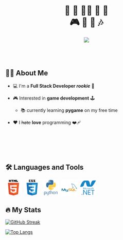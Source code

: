 <h1 align="center">🧙 🐉 🦸‍♂️ 👻 🚀<br/> 🎮 🎥 🍵 🎶</h1>

<div id="header" align="center">
  <img src="https://media.giphy.com/media/XD9o33QG9BoMis7iM4/giphy.gif">
</div>

<div id="badges" align="center">
 <img src="https://komarev.com/ghpvc/?username=16DeeCee&style=flat-square&color=blue" alt="">
</div>

<br>
<br>

## 👨‍💻 About Me
<img src="./gif/something_of_a_programmer.gif" alt="" align="right" width=50%>

- 💻 I'm a **Full Stack Developer _rookie_** 👶

- 🎮 Interested in **game development** 🕹

  - 📚 currently learning **pygame** on my free time 

- ❤️ I ~~hate~~ **love** programming ❤️‍🩹

<br>
<br>
<br>
<br>

## 🛠️ Languages and Tools
<img src="https://github.com/devicons/devicon/blob/master/icons/html5/html5-original-wordmark.svg" title="HTML" alt="HTML" width=50 height=50>&nbsp;
<img src="https://github.com/devicons/devicon/blob/master/icons/css3/css3-original-wordmark.svg" title="CSS" alt="CSS" width=50 height=50>&nbsp;
<img src="https://github.com/devicons/devicon/blob/master/icons/python/python-original-wordmark.svg" title="Python" alt="Python" width=50 height=50>&nbsp;
<img src="https://github.com/devicons/devicon/blob/master/icons/mysql/mysql-original-wordmark.svg" title="MySQL" alt="MySQL" width=50 height=50>&nbsp;
<img src="https://github.com/devicons/devicon/blob/master/icons/dot-net/dot-net-plain-wordmark.svg" title="Microsoft .Net" alt="Microsoft .Net" width=50 height=50>&nbsp;

## 🔥 My Stats
[![GitHub Streak](http://github-readme-streak-stats.herokuapp.com?user=16DeeCee&theme=gotham)](https://git.io/streak-stats)

[![Top Langs](https://github-readme-stats.vercel.app/api/top-langs/?username=16DeeCee&layout=compact&theme=gotham)](https://github.com/anuraghazra/github-readme-stats)